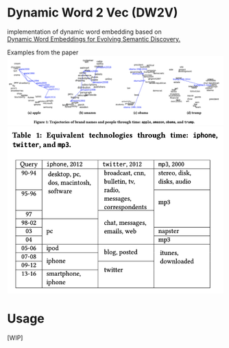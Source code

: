 # Dynamic Word 2 Vec (DW2V)

implementation of dynamic word embedding based on  
[Dynamic Word Embeddings for Evolving Semantic Discovery.](https://arxiv.org/abs/1703.00607)

Examples from the paper  
<img src="./images/word_trajectories.png" width="600">  
<img src="./images/equivalence_searching.png" width="600">

# Usage
[WIP]
